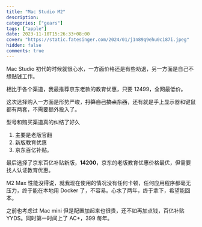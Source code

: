 ```yaml
---
title: "Mac Studio M2"
description:
categories: ["gears"]
tags: ["apple"]
date: 2023-11-10T15:26:33+08:00
cover: "https://static.fatesinger.com/2024/01/j1n89q9ehu0ci87i.jpeg"
hidden: false
comments: true
---
```


Mac Studio 初代的时候就很心水，一方面价格还是有些劝退，另一方面是自己不想贴钱工作。

相比于各个渠道，我最推荐京东老款的教育优惠，只要 12499，全网最低价。

这次选择购入一方面是形势严峻，~~打算自己搞点东西~~，还有就是手上显示器和键鼠都有两套，不需要额外投入了。

型号和购买渠道真的纠结了好久

1. 主要是老版官翻
2. 新版教育优惠
3. 京东百亿补贴。

最后选择了京东百亿补贴新版，**14200**，京东的老版教育优惠价格最优，但需要找人认证教育优惠。

M2 Max 性能没得说，就我现在使用的情况没有任何卡顿，任何应用程序都毫无压力，终于能在本地用 Docker 了，不容易。心水了两年，终于拿下，希望能回本。

之前也考虑过 Mac mini 但是配置加起来也很贵，还不如再加点钱，百亿补贴 YYDS。同时第一时间上了 AC+，399 每年。
